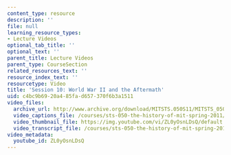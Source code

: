 ```yaml
---
content_type: resource
description: ''
file: null
learning_resource_types:
- Lecture Videos
optional_tab_title: ''
optional_text: ''
parent_title: Lecture Videos
parent_type: CourseSection
related_resources_text: ''
resource_index_text: ''
resourcetype: Video
title: 'Session 10: World War II and the Aftermath'
uid: c4bc9b69-20a4-85fa-d657-370f6b3a1511
video_files:
  archive_url: http://www.archive.org/download/MITSTS.050S11/MITSTS_050S11lec08_300k.mp4
  video_captions_file: /courses/sts-050-the-history-of-mit-spring-2011/409f1e1550b3595a8a1d3a601b460a53_ZL0yOsnLDsQ.vtt
  video_thumbnail_file: https://img.youtube.com/vi/ZL0yOsnLDsQ/default.jpg
  video_transcript_file: /courses/sts-050-the-history-of-mit-spring-2011/91b0bb67edf9891c1893d69854e3780f_ZL0yOsnLDsQ.pdf
video_metadata:
  youtube_id: ZL0yOsnLDsQ
---
```

